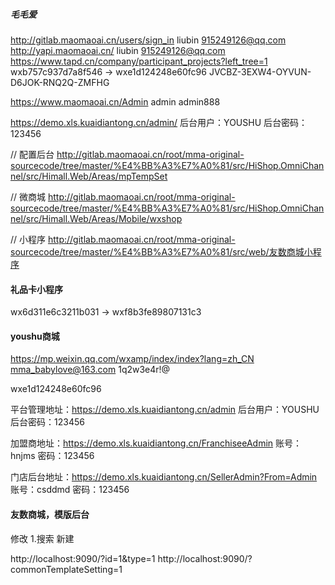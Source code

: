 ##### 毛毛爱
http://gitlab.maomaoai.cn/users/sign_in liubin 915249126@qq.com
http://yapi.maomaoai.cn/ liubin 915249126@qq.com
https://www.tapd.cn/company/participant_projects?left_tree=1
wxb757c937d7a8f546 -> wxe1d124248e60fc96
JVCBZ-3EXW4-OYVUN-D6JOK-RNQ2Q-ZMFHG

https://www.maomaoai.cn/Admin admin admin888

https://demo.xls.kuaidiantong.cn/admin/
后台用户：YOUSHU
后台密码：123456

// 配置后台
http://gitlab.maomaoai.cn/root/mma-original-sourcecode/tree/master/%E4%BB%A3%E7%A0%81/src/HiShop.OmniChannel/src/Himall.Web/Areas/mpTempSet

// 微商城
http://gitlab.maomaoai.cn/root/mma-original-sourcecode/tree/master/%E4%BB%A3%E7%A0%81/src/HiShop.OmniChannel/src/Himall.Web/Areas/Mobile/wxshop

// 小程序
http://gitlab.maomaoai.cn/root/mma-original-sourcecode/tree/master/%E4%BB%A3%E7%A0%81/src/web/友数商城小程序

#### 礼品卡小程序
wx6d311e6c3211b031 -> wxf8b3fe89807131c3

#### youshu商城
https://mp.weixin.qq.com/wxamp/index/index?lang=zh_CN
mma_babylove@163.com 1q2w3e4r!@

wxe1d124248e60fc96

平台管理地址：https://demo.xls.kuaidiantong.cn/admin
后台用户：YOUSHU
后台密码：123456

加盟商地址：https://demo.xls.kuaidiantong.cn/FranchiseeAdmin
账号：hnjms
密码：123456

门店后台地址：https://demo.xls.kuaidiantong.cn/SellerAdmin?From=Admin
账号：csddmd
密码：123456

#### 友数商城，模版后台
修改 1.搜索
新建

http://localhost:9090/?id=1&type=1
http://localhost:9090/?commonTemplateSetting=1